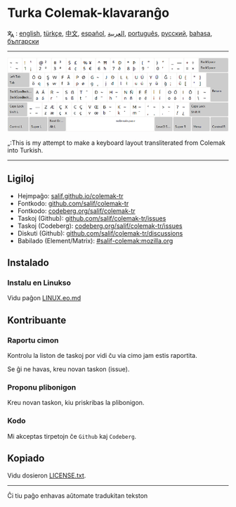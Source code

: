 # Turka Colemak-klavaranĝo

<span><svg xmlns="http://www.w3.org/2000/svg" width="15" height="15" fill="none"
style="vertical-align: sub;" viewBox="0 0 24 24" stroke="currentColor"
stroke-width="2" stroke-linecap="round" stroke-linejoin="round"><path
class="st0" d="M2,16c0.1,0,8-5,9-7c0.6-1.3,1-5,1-5h3H1h7V1" /><line
class="st0" x1="4" y1="8" x2="12" y2="16" /><polygon class="st0"
points="15,19 21,19 23,23 18,11 13,23 " /></svg> : [english](README.md), [türkçe](README.tr.md), [中文](README.zh-CN.md), [español](README.es.md), [العربية](README.ar.md), [português](README.pt.md), [русский](README.ru.md), [bahasa](README.id.md), [български](README.bg.md)</span>

---

![Antaŭrigardu la turkan Colemak](./media/preview.png)

„:This is my attempt to make a keyboard layout transliterated from Colemak into Turkish.

---

## Ligiloj

* Hejmpaĝo: [salif.github.io/colemak-tr](https://salif.github.io/colemak-tr/)
* Fontkodo: [github.com/salif/colemak-tr](https://github.com/salif/colemak-tr)
* Fontkodo: [codeberg.org/salif/colemak-tr](https://codeberg.org/salif/colemak-tr)
* Taskoj (Github): [github.com/salif/colemak-tr/issues](https://github.com/salif/colemak-tr/issues)
* Taskoj (Codeberg): [codeberg.org/salif/colemak-tr/issues](https://codeberg.org/salif/colemak-tr/issues)
* Diskuti (Github): [github.com/salif/colemak-tr/discussions](https://github.com/salif/colemak-tr/discussions)
* Babilado (Element/Matrix): [#salif-colemak:mozilla.org](https://matrix.to/#/#salif-colemak:mozilla.org)

## Instalado

### Instalu en Linukso

Vidu paĝon [LINUX.eo.md](./LINUX.eo.md)

## Kontribuante

### Raportu cimon

Kontrolu la liston de taskoj por vidi ĉu via cimo jam estis raportita.

Se ĝi ne havas, kreu novan taskon (issue).

### Proponu plibonigon

Kreu novan taskon, kiu priskribas la plibonigon.

### Kodo

Mi akceptas tirpetojn ĉe `Github` kaj `Codeberg`.

## Kopiado

Vidu dosieron [LICENSE.txt](./LICENSE.txt).

---

Ĉi tiu paĝo enhavas aŭtomate tradukitan tekston
